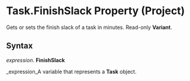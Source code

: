 
# Task.FinishSlack Property (Project)

Gets or sets the finish slack of a task in minutes. Read-only  **Variant**.


## Syntax

 _expression_. **FinishSlack**

 _expression_A variable that represents a  **Task** object.

